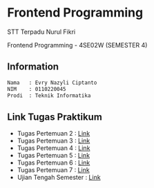# Frontend Programming

STT Terpadu Nurul Fikri

Frontend Programming - 4SE02W (SEMESTER 4)

## Information

```bash
Nama   : Evry Nazyli Ciptanto
NIM    : 0110220045
Prodi  : Teknik Informatika
```

## Link Tugas Praktikum
* Tugas Pertemuan 2 : [Link](https://github.com/Nazyli/frontend-programming/tree/pertemuan-2)
* Tugas Pertemuan 3 : [Link](https://github.com/Nazyli/frontend-programming/tree/pertemuan-3)
* Tugas Pertemuan 4 : [Link](https://github.com/Nazyli/frontend-programming/tree/pertemuan-4)
* Tugas Pertemuan 5 : [Link](https://github.com/Nazyli/frontend-programming/tree/pertemuan-5)
* Tugas Pertemuan 6 : [Link](https://github.com/Nazyli/frontend-programming/tree/pertemuan-6)
* Tugas Pertemuan 7 : [Link](https://github.com/Nazyli/frontend-programming/tree/pertemuan-7)
* Ujian Tengah Semester : [Link](https://github.com/Nazyli/frontend-programming/tree/UTS)
